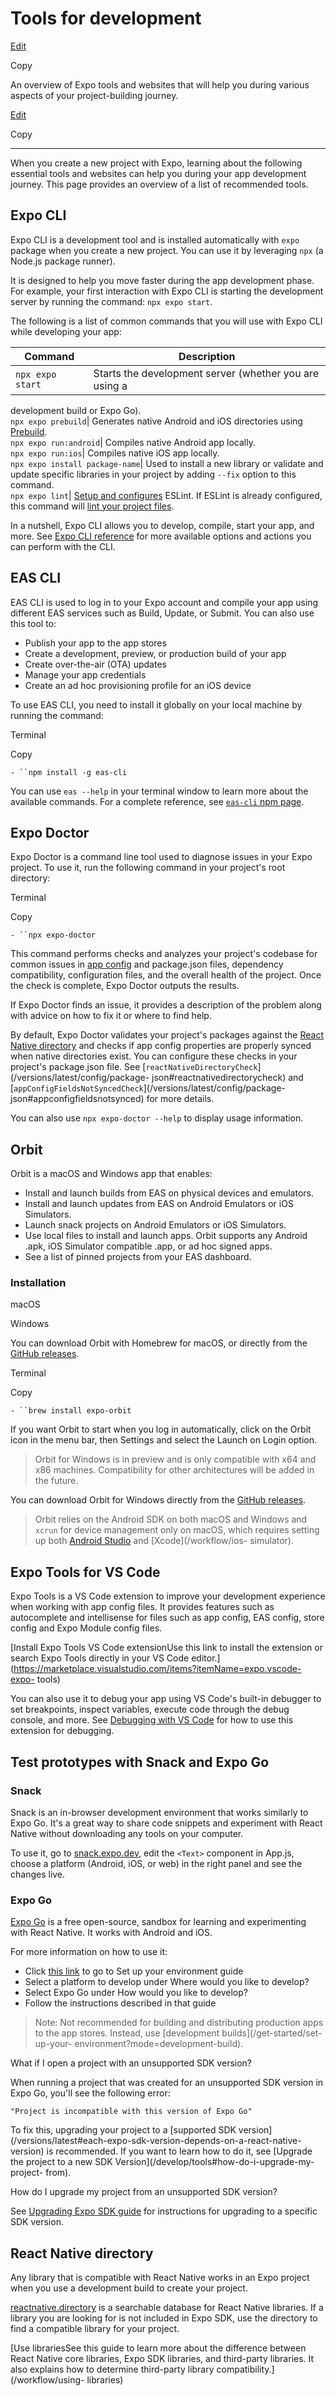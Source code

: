 # Tools for development

[Edit](https://github.com/expo/expo/edit/main/docs/pages/develop/tools.mdx)

Copy

An overview of Expo tools and websites that will help you during various
aspects of your project-building journey.

[Edit](https://github.com/expo/expo/edit/main/docs/pages/develop/tools.mdx)

Copy

* * *

When you create a new project with Expo, learning about the following
essential tools and websites can help you during your app development journey.
This page provides an overview of a list of recommended tools.

## Expo CLI

Expo CLI is a development tool and is installed automatically with `expo`
package when you create a new project. You can use it by leveraging `npx` (a
Node.js package runner).

It is designed to help you move faster during the app development phase. For
example, your first interaction with Expo CLI is starting the development
server by running the command: `npx expo start`.

The following is a list of common commands that you will use with Expo CLI
while developing your app:

Command| Description  
---|---  
`npx expo start`| Starts the development server (whether you are using a
development build or Expo Go).  
`npx expo prebuild`| Generates native Android and iOS directories using
[Prebuild](/workflow/prebuild).  
`npx expo run:android`| Compiles native Android app locally.  
`npx expo run:ios`| Compiles native iOS app locally.  
`npx expo install package-name`| Used to install a new library or validate and
update specific libraries in your project by adding `--fix` option to this
command.  
`npx expo lint`| [Setup and configures](/guides/using-eslint) ESLint. If
ESLint is already configured, this command will [lint your project
files](/guides/using-eslint#usage).  
  
In a nutshell, Expo CLI allows you to develop, compile, start your app, and
more. See [Expo CLI reference](/more/expo-cli) for more available options and
actions you can perform with the CLI.

## EAS CLI

EAS CLI is used to log in to your Expo account and compile your app using
different EAS services such as Build, Update, or Submit. You can also use this
tool to:

  * Publish your app to the app stores
  * Create a development, preview, or production build of your app
  * Create over-the-air (OTA) updates
  * Manage your app credentials
  * Create an ad hoc provisioning profile for an iOS device

To use EAS CLI, you need to install it globally on your local machine by
running the command:

Terminal

Copy

`- ``npm install -g eas-cli`

You can use `eas --help` in your terminal window to learn more about the
available commands. For a complete reference, see [`eas-cli` npm
page](https://www.npmjs.com/package/eas-cli).

## Expo Doctor

Expo Doctor is a command line tool used to diagnose issues in your Expo
project. To use it, run the following command in your project's root
directory:

Terminal

Copy

`- ``npx expo-doctor`

This command performs checks and analyzes your project's codebase for common
issues in [app config](/workflow/configuration) and package.json files,
dependency compatibility, configuration files, and the overall health of the
project. Once the check is complete, Expo Doctor outputs the results.

If Expo Doctor finds an issue, it provides a description of the problem along
with advice on how to fix it or where to find help.

By default, Expo Doctor validates your project's packages against the [React
Native directory](https://reactnative.directory/) and checks if app config
properties are properly synced when native directories exist. You can
configure these checks in your project's package.json file. See
[`reactNativeDirectoryCheck`](/versions/latest/config/package-
json#reactnativedirectorycheck) and
[`appConfigFieldsNotSyncedCheck`](/versions/latest/config/package-
json#appconfigfieldsnotsynced) for more details.

You can also use `npx expo-doctor --help` to display usage information.

## Orbit

Orbit is a macOS and Windows app that enables:

  * Install and launch builds from EAS on physical devices and emulators.
  * Install and launch updates from EAS on Android Emulators or iOS Simulators.
  * Launch snack projects on Android Emulators or iOS Simulators.
  * Use local files to install and launch apps. Orbit supports any Android .apk, iOS Simulator compatible .app, or ad hoc signed apps.
  * See a list of pinned projects from your EAS dashboard.

### Installation

macOS

Windows

You can download Orbit with Homebrew for macOS, or directly from the [GitHub
releases](https://github.com/expo/orbit/releases).

Terminal

Copy

`- ``brew install expo-orbit`

If you want Orbit to start when you log in automatically, click on the Orbit
icon in the menu bar, then Settings and select the Launch on Login option.

> Orbit for Windows is in preview and is only compatible with x64 and x86
> machines. Compatibility for other architectures will be added in the future.

You can download Orbit for Windows directly from the [GitHub
releases](https://github.com/expo/orbit/releases).

> Orbit relies on the Android SDK on both macOS and Windows and `xcrun` for
> device management only on macOS, which requires setting up both [Android
> Studio](/workflow/android-studio-emulator) and [Xcode](/workflow/ios-
> simulator).

## Expo Tools for VS Code

Expo Tools is a VS Code extension to improve your development experience when
working with app config files. It provides features such as autocomplete and
intellisense for files such as app config, EAS config, store config and Expo
Module config files.

[Install Expo Tools VS Code extensionUse this link to install the extension or
search Expo Tools directly in your VS Code
editor.](https://marketplace.visualstudio.com/items?itemName=expo.vscode-expo-
tools)

You can also use it to debug your app using VS Code's built-in debugger to set
breakpoints, inspect variables, execute code through the debug console, and
more. See [Debugging with VS Code](/debugging/tools#debugging-with-vs-code)
for how to use this extension for debugging.

## Test prototypes with Snack and Expo Go

### Snack

Snack is an in-browser development environment that works similarly to Expo
Go. It's a great way to share code snippets and experiment with React Native
without downloading any tools on your computer.

To use it, go to [snack.expo.dev](https://snack.expo.dev/), edit the `<Text>`
component in App.js, choose a platform (Android, iOS, or web) in the right
panel and see the changes live.

### Expo Go

[Expo Go](https://expo.dev/go) is a free open-source, sandbox for learning and
experimenting with React Native. It works with Android and iOS.

For more information on how to use it:

  * Click [this link](/get-started/set-up-your-environment?mode=expo-go) to go to Set up your environment guide
  * Select a platform to develop under Where would you like to develop?
  * Select Expo Go under How would you like to develop?
  * Follow the instructions described in that guide

> Note: Not recommended for building and distributing production apps to the
> app stores. Instead, use [development builds](/get-started/set-up-your-
> environment?mode=development-build).

What if I open a project with an unsupported SDK version?

When running a project that was created for an unsupported SDK version in Expo
Go, you'll see the following error:

    
    
    "Project is incompatible with this version of Expo Go"
    

To fix this, upgrading your project to a [supported SDK
version](/versions/latest#each-expo-sdk-version-depends-on-a-react-native-
version) is recommended. If you want to learn how to do it, see [Upgrade the
project to a new SDK Version](/develop/tools#how-do-i-upgrade-my-project-
from).

How do I upgrade my project from an unsupported SDK version?

See [Upgrading Expo SDK guide](/workflow/upgrading-expo-sdk-walkthrough) for
instructions for upgrading to a specific SDK version.

## React Native directory

Any library that is compatible with React Native works in an Expo project when
you use a development build to create your project.

[reactnative.directory](https://reactnative.directory/) is a searchable
database for React Native libraries. If a library you are looking for is not
included in Expo SDK, use the directory to find a compatible library for your
project.

[Use librariesSee this guide to learn more about the difference between React
Native core libraries, Expo SDK libraries, and third-party libraries. It also
explains how to determine third-party library compatibility.](/workflow/using-
libraries)


